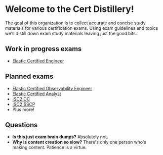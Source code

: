 # Welcome to the Cert Distillery!

The goal of this organization is to collect accurate and concise study materials for various certification exams. Using exam guidelines and topics we'll distill down exam study materials leaving just the good bits.

## Work in progress exams
- [Elastic Certified Engineer](https://www.elastic.co/training/elastic-certified-engineer-exam)

## Planned exams
- [Elastic Certified Observability Engineer](https://www.elastic.co/training/elastic-certified-observability-engineer-exam)
- [Elastic Certified Analyst](https://www.elastic.co/training/elastic-certified-analyst-exam)
- [ISC2 CC](https://www.isc2.org/certifications/cc)
- [ISC2 SSCP](https://www.isc2.org/certifications/sscp)
- Plus more!

## Questions
- **Is this just exam brain dumps?** Absolutely not.
- **Why is content creation so slow?** There's only one person who's making content. Patience is a virtue.
